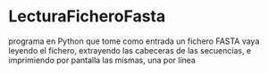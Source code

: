 # LecturaFicheroFasta
programa en Python que tome como entrada un fichero FASTA vaya leyendo el fichero, extrayendo las cabeceras de las secuencias, e imprimiendo por pantalla las mismas, una por línea
